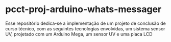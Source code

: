 # pcct-proj-arduino-whats-messager
Esse repositório dedica-se a implementação de um projeto de conclusão de curso técnico, com as seguintes tecnologias envolvidas, um sistema sensor UV, projetado com um Arduino Mega, um sensor UV e uma placa LCD
